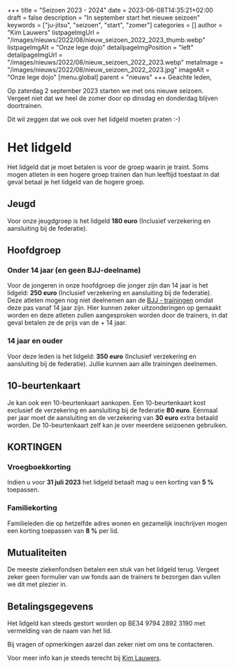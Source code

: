 +++
title = "Seizoen 2023 - 2024"
date = 2023-06-08T14:35:21+02:00
draft = false
description = "In september start het nieuwe seizoen"
keywords = ["ju-jitsu", "seizoen", "start", "zomer"]
categories = []
author = "Kim Lauwers"
listpageImgUrl = "/images/nieuws/2022/08/nieuw_seizoen_2022_2023_thumb.webp"
listpageImgAlt = "Onze lege dojo"
detailpageImgPosition = "left"
detailpageImgUrl = "/images/nieuws/2022/08/nieuw_seizoen_2022_2023.webp"
metaImage = "/images/nieuws/2022/08/nieuw_seizoen_2022_2023.jpg"
imageAlt = "Onze lege dojo"
[menu.global]
    parent = "nieuws"
+++
Geachte leden,

Op zaterdag 2 september 2023 starten we met ons nieuwe seizoen. Vergeet niet dat we heel de zomer door op dinsdag en donderdag blijven doortrainen.

Dit wil zeggen dat we ook over het lidgeld moeten praten :-)

# Het lidgeld
Het lidgeld dat je moet betalen is voor de groep waarin je traint. Soms mogen atleten in een hogere groep trainen dan hun leeftijd toestaat in dat geval betaal je het lidgeld van de hogere groep.

## Jeugd
Voor onze jeugdgroep is het lidgeld **180 euro** (Inclusief verzekering en aansluiting bij de federatie).

## Hoofdgroep
### Onder 14 jaar (en geen BJJ-deelname)
Voor de jongeren in onze hoofdgroep die jonger zijn dan 14 jaar is het lidgeld: **250 euro** (Inclusief verzekering en aansluiting bij de federatie).
Deze atleten mogen nog niet deelnemen aan de [BJJ - trainingen](/BJJ) omdat deze pas vanaf 14 jaar zijn. Hier kunnen zeker uitzonderingen op gemaakt worden en deze atleten zullen aangesproken worden door de trainers, in dat geval betalen ze de prijs van de + 14 jaar.

### 14 jaar en ouder
Voor deze leden is het lidgeld: **350 euro** (Inclusief verzekering en aansluiting bij de federatie). Jullie kunnen aan alle trainingen deelnemen.

## 10-beurtenkaart
Je kan ook een 10-beurtenkaart aankopen. Een 10-beurtenkaart kost exclusief de verzekering en aansluiting bij de federatie **80 euro**.
Eénmaal per jaar moet de aansluiting en de verzekering van **30 euro** extra betaald worden. De 10-beurtenkaart zelf kan je over meerdere seizoenen gebruiken.

## KORTINGEN
### Vroegboekkorting
Indien u voor **31 juli 2023** het lidgeld betaalt mag u een korting van **5 %** toepassen.

### Familiekorting
Familieleden die op hetzelfde adres wonen en gezamelijk inschrijven mogen een korting toepassen van **8 %** per lid.

## Mutualiteiten
De meeste ziekenfondsen betalen een stuk van het lidgeld terug. Vergeet zeker geen formulier van uw fonds aan de trainers te bezorgen dan vullen we dit met plezier in.

## Betalingsgegevens
Het lidgeld kan steeds gestort worden op BE34 9794 2892 3190 met vermelding van de naam van het lid.


Bij vragen of opmerkingen aarzel dan zeker niet om ons te contacteren.

Voor meer info kan je steeds terecht bij [Kim Lauwers](https://www.invictokeerbergen.be/trainers/#Kim_Lauwers).